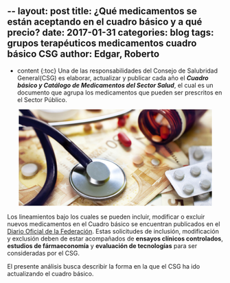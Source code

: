 --
layout: post
title:  ¿Qué medicamentos se están aceptando en el cuadro básico y a qué precio?
date:   2017-01-31
categories: blog
tags: grupos terapéuticos medicamentos cuadro básico CSG
author: Edgar, Roberto
---
* content
{:toc}
Una de las responsabilidades del Consejo de Salubridad General(CSG) es elaborar, actualizar y publicar cada año el ***Cuadro básico y Catálogo de Medicamentos del Sector Salud***, el cual es un documento que agrupa los medicamentos que pueden ser prescritos en el Sector Público.
<p align="center"> <img src="/images-post/dinero.jpg" width="450"> </p> 





Los lineamientos bajo los cuales se pueden incluir, modificar o excluir nuevos medicamentos en el Cuadro básico se encuentran publicados en el [Diario Oficial de la Federación](http://dof.gob.mx/nota_detalle.php?codigo=5197525&fecha=22/06/2011). Estas solicitudes de inclusión, modificación y exclusión deben de estar acompañados de **ensayos clínicos controlados**, **estudios de fármaeconomía** y **evaluación de tecnologías**  para ser consideradas por el CSG.
		
El presente análisis busca describir la forma en la que el CSG ha ido actualizando el cuadro básico.
